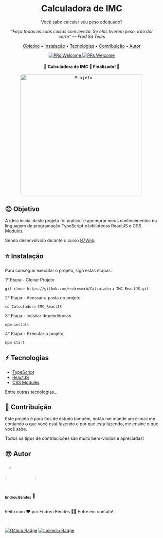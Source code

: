 <h1 style="text-align: center">Calculadora de IMC</h1>

<p style="text-align: center">Você sabe calcular seu peso adequado?</p>

<p style="text-align: center"><i>“Faça todas as suas coisas com leveza. Se elas tiverem peso, irão dar certo” — Fred Sá Teles</i></p>

<p style="text-align: center">
 <a href="#blush-objetivo">Objetivo</a> •
 <a href="#star-instalação">Instalação</a> •
 <a href="#zap-tecnologias">Tecnologias</a> • 
 <a href="#handshake-contribuição">Contribuição</a> • 
 <a href="#sunglasses-autor">Autor</a>
</p>

<p style="text-align: center">
  <a href="http://makeapullrequest.com">
    <img src="https://img.shields.io/badge/progress-100%25-brightgreen.svg" alt="PRs Welcome">
  </a>
  <a href="http://makeapullrequest.com">
    <img src="https://img.shields.io/badge/contribuition-welcome-brightgreen.svg" alt="PRs Welcome">
  </a>
</p>

<h4 style="text-align: center"> 
	🚧  Calculadora de IMC 🚀 Finalizado!  🚧
</h4>

<p style="text-align: center">
  <kbd>
    <img width="400" style="padding-right: 5px; border-radius: 5px" src="https://github.com/endreumrb/Calculadora-IMC_ReactJS/tree/main/src/assets/projeto.png" alt="Projeto">
</p>

## :blush: **Objetivo**

A ideia inicial deste projeto foi praticar e aprimorar meus conhecimentos na linguagem de programação TypeScript e bibliotecas ReactJS e CSS Modules.

Sendo desenvolvido durante o curso [B7Web](https://b7web.com.br).

## :star: **Instalação**

Para conseguir executar o projeto, siga estas etapas:

1° Etapa - Clonar Projeto

```
git clone https://github.com/endreumrb/Calculadora-IMC_ReactJS.git
```

2° Etapa - Acessar a pasta do projeto

```
cd Calculadora-IMC_ReactJS
```

3° Etapa - Instalar dependências

```
npm install
```

4° Etapa - Executar o projeto

```
npm start
```

## :zap: **Tecnologias**

- [TypeScript](https://www.typescriptlang.org/)
- [ReactJS](https://reactjs.org/)
- [CSS Modules](https://github.com/css-modules/css-modules)

Entre outras tecnologias...

## :handshake: **Contribuição**

Este projeto é para fins de estudo também, então me mande um e-mail me contando o que você está fazendo e por que está fazendo, me ensine o que você sabe.

Todos os tipos de contribuições são muito bem-vindos e apreciadas!

## :sunglasses: **Autor**

<a href="https://www.linkedin.com/in/endreu-benites/">
 <img style="border-radius: 50px" src="https://media-exp1.licdn.com/dms/image/C4D03AQH5JiW6ui9c1A/profile-displayphoto-shrink_800_800/0/1627451596888?e=1634169600&v=beta&t=J_B8jXpqCBn9ygve-1tQRiS48LYJbGvV-BRAUlDjdL4" width="100px;" alt=""/>
 <br />
 <sub><b>Endreu Benites</b></sub></a> <a href="https://www.linkedin.com/in/endreu-benites/" title="Linkedin">🚀
 <br /><br />
</a>

Feito com ❤️ por Endreu Benites 👋🏽 Entre em contato!

<br />

[![Github Badge](https://img.shields.io/badge/GitHub-100000?style=for-the-badge&logo=github&logoColor=white&link=https://github.com/endreumrb)](https://github.com/endreumrb)
[![Linkedin Badge](https://img.shields.io/badge/-LinkedIn-blue?style=flat-square&logo=Linkedin&logoColor=white&link=https://www.linkedin.com/in/endreu-benites/)](https://www.linkedin.com/in/endreu-benites/)
